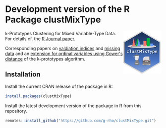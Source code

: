 # Development version of the R Package clustMixType

<img src="man/figures/logo.png" align="right" height="139" />

k-Prototypes Clustering for Mixed Variable-Type Data. For details cf. the [R Journal paper](https://journal.r-project.org/archive/2018/RJ-2018-048/index.html).

Corresponding papers on [valdiation indices](https://publikationen.bibliothek.kit.edu/1000120412) 
and [missing data](https://link.springer.com/article/10.1007/s00357-022-09422-y) and an [extension for ordinal variables using Gower's distance](https://link.springer.com/article/10.1007/s11634-024-00595-5) of the k-prototypes algorithm.


## Installation

Install the current CRAN release of the package in R:

``` r
install.packages(clustMixType)
```

Install the latest development version of the package in R from this repository.
``` r
remotes::install_github("https://github.com/g-rho/clustMixType.git")
```
